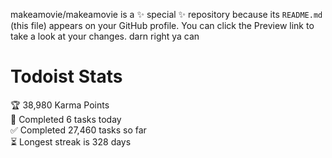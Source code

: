makeamovie/makeamovie is a ✨ special ✨ repository because its `README.md` (this file) appears on your GitHub profile.
You can click the Preview link to take a look at your changes. darn right ya can

# Todoist Stats

<!-- TODO-IST:START -->
🏆  38,980 Karma Points           
🌸  Completed 6 tasks today           
✅  Completed 27,460 tasks so far           
⏳  Longest streak is 328 days
<!-- TODO-IST:END -->
